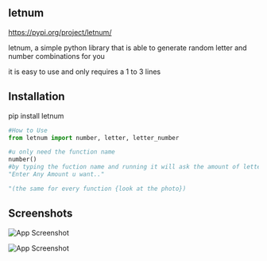## letnum
https://pypi.org/project/letnum/

letnum, a simple python library that is able to generate random letter and number combinations for you

it is easy to use and only requires a 1 to 3 lines

## Installation

pip install letnum

```py
#How to Use
from letnum import number, letter, letter_number

#u only need the function name
number()
#by typing the fuction name and running it will ask the amount of letters.
"Enter Any Amount u want.."

"(the same for every function {look at the photo})
```

## Screenshots

![App Screenshot](https://cdn.discordapp.com/attachments/1076890796399276042/1076987830431137852/image.png)

![App Screenshot](https://cdn.discordapp.com/attachments/1076890796399276042/1076987956256059432/image.png)


